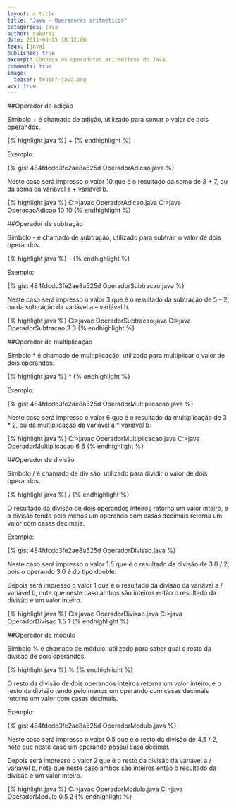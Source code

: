 ```yaml
---
layout: article
title: "Java - Operadores aritméticos"
categories: java
author: sakurai
date: 2011-06-15 18:12:00
tags: [java]
published: true
excerpt: Conheça os operadores aritméticos do Java.
comments: true
image:
  teaser: teaser-java.png
ads: true
---
```


##Operador de adição

Símbolo + é chamado de adição, utilizado para somar o valor de dois operandos.

{% highlight java %}
<operando1> + <operando2>
{% endhighlight %}

Exemplo:

{% gist 484fdcdc3fe2ae8a525d OperadorAdicao.java %}

Neste caso será impresso o valor 10 que é o resultado da soma de 3 + 7, ou da soma da variável a + variável b.

{% highlight java %}
C:\>javac OperadorAdicao.java
C:\>java OperacaoAdicao
10
10
{% endhighlight %}

##Operador de subtração

Símbolo - é chamado de subtração, utilizado para subtrair o valor de dois operandos.

{% highlight java %}
<operando1> - <operando2>
{% endhighlight %}

Exemplo:

{% gist 484fdcdc3fe2ae8a525d OperadorSubtracao.java %}

Neste caso será impresso o valor 3 que é o resultado da subtração de 5 – 2, ou da subtração da variável a – variável b.

{% highlight java %}
C:\>javac OperadorSubtracao.java
C:\>java OperadorSubtracao
3
3
{% endhighlight %}

##Operador de multiplicação

Símbolo * é chamado de multiplicação, utilizado para multiplicar o valor de dois operandos.

{% highlight java %}
<operando1> * <operando2>
{% endhighlight %}

Exemplo:

{% gist 484fdcdc3fe2ae8a525d OperadorMultiplicacao.java %}

Neste caso será impresso o valor 6 que é o resultado da multiplicação de 3 * 2, ou da multiplicação da variável a * variável b.

{% highlight java %}
C:\>javac OperadorMultiplicacao.java
C:\>java OperadorMultiplicacao
6
6
{% endhighlight %}

##Operador de divisão

Símbolo / é chamado de divisão, utilizado para dividir o valor de dois operandos.

{% highlight java %}
<operando1> / <operando2>
{% endhighlight %}

O resultado da divisão de dois operandos inteiros retorna um valor inteiro, e a divisão tendo pelo menos um operando com casas decimais retorna um valor com casas decimais.

Exemplo:

{% gist 484fdcdc3fe2ae8a525d OperadorDivisao.java %}

Neste caso será impresso o valor 1.5 que é o resultado da divisão de 3.0 / 2, pois o operando 3.0 é do tipo double.

Depois será impresso o valor 1 que é o resultado da divisão da variável a / variável b, note que neste caso ambos são inteiros então o resultado da divisão é um valor inteiro.

{% highlight java %}
C:\>javac OperadorDivisao.java
C:\>java OperadorDivisao
1.5
1
{% endhighlight %}

##Operador de módulo

Símbolo % é chamado de módulo, utilizado para saber qual o resto da divisão de dois operandos.

{% highlight java %}
<operando1> % <operando2>
{% endhighlight %}

O resto da divisão de dois operandos inteiros retorna um valor inteiro, e o resto da divisão tendo pelo menos um operando com casas decimais retorna um valor com casas decimais.

Exemplo:

{% gist 484fdcdc3fe2ae8a525d OperadorModulo.java %}

Neste caso será impresso o valor 0.5 que é o resto da divisão de 4.5 / 2, note que neste caso um operando possui casa decimal.

Depois será impresso o valor 2 que é o resto da divisão da variável a / variável b, note que neste caso ambos são inteiros então o resultado da divisão é um valor inteiro.

{% highlight java %}
C:\>javac OperadorModulo.java
C:\>java OperadorModulo
0.5
2
{% endhighlight %}
